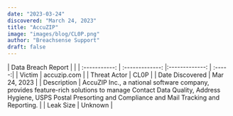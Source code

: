 ```yaml
---
date: "2023-03-24"
discovered: "March 24, 2023"
title: "AccuZIP"
image: "images/blog/CL0P.png"
author: "Breachsense Support"
draft: false
---
```


| Data Breach Report           |              | 
| :-----------: | :-------------:     |:-------------:    | :-----:|
| Victim      | accuzip.com      | 
| Threat Actor      | CL0P      | 
| Date Discovered      | Mar 24, 2023      | 
| Description      | AccuZIP Inc., a national software company, provides feature-rich solutions to manage Contact Data Quality, Address Hygiene, USPS Postal Presorting and Compliance and Mail Tracking and Reporting.      | 
| Leak Size      | Unknown      | 

